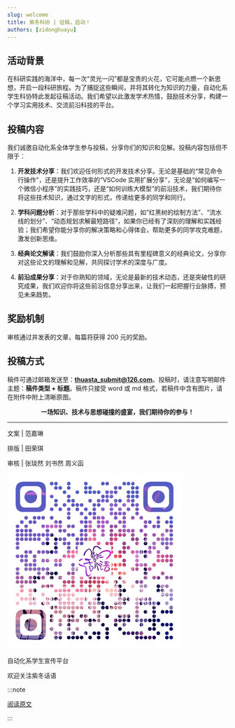 ```yaml
---
slug: welcome
title: 紫冬科协 | 征稿，启动！
authors: [zidonghuayu]
---     
```


## 活动背景

在科研实践的海洋中，每一次“灵光一闪”都是宝贵的火花，它可能点燃一个新思想，开启一段科研旅程。为了捕捉这些瞬间，并将其转化为知识的力量，自动化系学生科协特此发起征稿活动。我们希望以此激发学术热情，鼓励技术分享，构建一个学习实用技术、交流前沿科技的平台。

## 投稿内容

我们诚邀自动化系全体学生参与投稿，分享你们的知识和见解。<!-- truncate -->投稿内容包括但不限于：

1. **开发技术分享**：我们欢迎任何形式的开发技术分享。无论是基础的“常见命令行操作”，还是提升工作效率的“VSCode 实用扩展分享”，无论是“如何编写一个微信小程序”的实践技巧，还是“如何训练大模型”的前沿技术，我们期待你将这些技术知识，通过文字的形式，传递给更多的同学和同行。

2. **学科问题分析**：对于那些学科中的疑难问题，如“红黑树的绘制方法”、“流水线的划分”、“动态规划求解最短路径”，如果你已经有了深刻的理解和实践经验；我们希望你能分享你的解决策略和心得体会，帮助更多的同学攻克难题，激发创新思维。

3. **经典论文解读**：我们鼓励你深入分析那些具有里程碑意义的经典论文，分享你对这些论文的理解和见解，共同探讨学术的深度与广度。

4. **前沿成果分享**：对于你熟知的领域，无论是最新的技术动态，还是突破性的研究成果，我们欢迎你将这些前沿信息分享出来，让我们一起把握行业脉搏，预见未来趋势。

## 奖励机制

审核通过并发表的文章，每篇将获得 200 元的奖励。

## 投稿方式

稿件可通过邮箱发送至：**thuasta_submit@126.com**。投稿时，请注意写明邮件主题：**稿件类型 + 标题**。稿件只接受 word 或 md 格式，若稿件中含有图片，请在附件中附上清晰原图。

**<center>一场知识、技术与思想碰撞的盛宴，我们期待你的参与！</center>**

---

文案 | 范嘉琳

排版 | 田荣琪

审核 | 张琰然 刘书然 周义函

![紫冬话语](../static/img/zidonghuayuQRCode.png)

自动化系学生宣传平台

欢迎关注紫冬话语

:::note

[阅读原文](https://mp.weixin.qq.com/s/A-dJ-GkcP7SASlibgiJxgA)

:::
